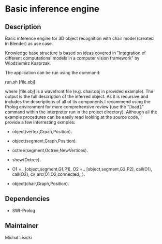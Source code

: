 Basic inference engine
=========================================

Description
-----------

Basic inference engine for 3D object recognition with chair model (created in Blender) as use case.

Knowledge base structure is based on ideas covered in "Integration of different computational models in a computer vision framework" by Wlodziemirz Kasprzak.

The application can be run using the command:

run.sh [file.obj]

where [file.obj] is a wavefront file (e.g. chair.obj in provided example). The output is the full description of the
inferred object. As it is recursive and includes the descriptions of all of its components I recommend using the Prolog environment for more comprehensive review (use the "[load]." command within the interpreter run in the project directory). Although all the example procedures can be easily read looking at the source code, I provide a few interresting exmples:

- object(vertex,Grpah,Position).

- object(segment,Graph,Position).

- octree(segment,Octree,NewVertices).

- show(Octree).

- O1 =.. [object,segment,G1,P1], O2 =.. [object,segment,G2,P2], call(O1), call(O2), cv_arc(O1,O2,connected,_).

- object(chair,Graph,Position).

Dependencies
------------

- SWI-Prolog


Maintainer
----------

Michal Lisicki

